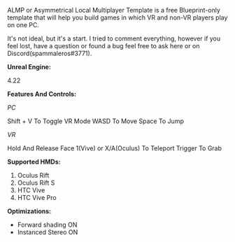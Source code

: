 ALMP or Asymmetrical Local Multiplayer Template is a free Blueprint-only template that will help you build games in which VR and non-VR players play on one PC.

It's not ideal, but it's a start. I tried to comment everything, however if you feel lost, have a question or found a bug feel free to ask here or on Discord(spammaleros#3771).

**Unreal Engine:** 

4.22

**Features And Controls:**

*PC*

Shift + V To Toggle VR Mode
WASD To Move
Space To Jump

*VR*

Hold And Release Face 1(Vive) or X/A(Oculus) To Teleport
Trigger To Grab

**Supported HMDs:**
1. Oculus Rift
2. Oculus Rift S
3. HTC Vive
4. HTC Vive Pro

**Optimizations:**
- Forward shading ON
- Instanced Stereo ON
